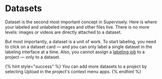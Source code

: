 # Datasets

Dataset is the second most important concept in Supervisely. Here is where your labeled and unlabeled images and other files live. There is no more levels: images or videos are directly attached to a dataset.

But most importantly, a dataset is a unit of work. To start labeling, you need to click on a dataset card — and you can only label a single dataset in the labeling interface at a time. Also, you cannot assign a [labeling job](/labeling/jobs/README.md) to a project — only to a dataset.

{% hint style="success" %}
You can add more datasets to a project by selecting Upload in the project's context menu apps.
{% endhint %}
